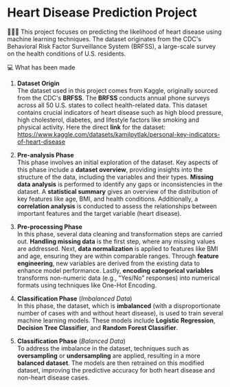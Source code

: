# Heart Disease Prediction Project
🧑🏼‍🏫 This project focuses on predicting the likelihood of heart disease using machine learning techniques. The dataset originates from the CDC's Behavioral Risk Factor Surveillance System (BRFSS), a large-scale survey on the health conditions of U.S. residents.

💻 What has been made

1. **Dataset Origin**<br>
The dataset used in this project comes from Kaggle, originally sourced from the CDC's **BRFSS**. The **BRFSS** conducts annual phone surveys across all 50 U.S. states to collect health-related data. This dataset contains crucial indicators of heart disease such as high blood pressure, high cholesterol, diabetes, and lifestyle factors like smoking and physical activity. Here the direct **link** for the dataset: https://www.kaggle.com/datasets/kamilpytlak/personal-key-indicators-of-heart-disease

3. **Pre-analysis Phase**<br>
This phase involves an initial exploration of the dataset. Key aspects of this phase include a **dataset overview**, providing insights into the structure of the data, including the variables and their types. **Missing data analysis** is performed to identify any gaps or inconsistencies in the dataset. A **statistical summary** gives an overview of the distribution of key features like age, BMI, and health conditions. Additionally, a **correlation analysis** is conducted to assess the relationships between important features and the target variable (heart disease).
  
4. **Pre-processing Phase**<br>
In this phase, several data cleaning and transformation steps are carried out. **Handling missing data** is the first step, where any missing values are addressed. Next, **data normalization** is applied to features like BMI and age, ensuring they are within comparable ranges. Through **feature engineering**, new variables are derived from the existing data to enhance model performance. Lastly, **encoding categorical variables** transforms non-numeric data (e.g., "Yes/No" responses) into numerical formats using techniques like One-Hot Encoding.

5. **Classification Phase** (*Imbalanced Data*)<br>
In this phase, the dataset, which is **imbalanced** (with a disproportionate number of cases with and without heart disease), is used to train several machine learning models. These models include **Logistic Regression**, **Decision Tree Classifier**, and **Random Forest Classifier**.

6. **Classification Phase** (*Balanced Data*)<br>
To address the imbalance in the dataset, techniques such as **oversampling** or **undersampling** are applied, resulting in a more **balanced dataset**. The models are then retrained on this modified dataset, improving the predictive accuracy for both heart disease and non-heart disease cases.
